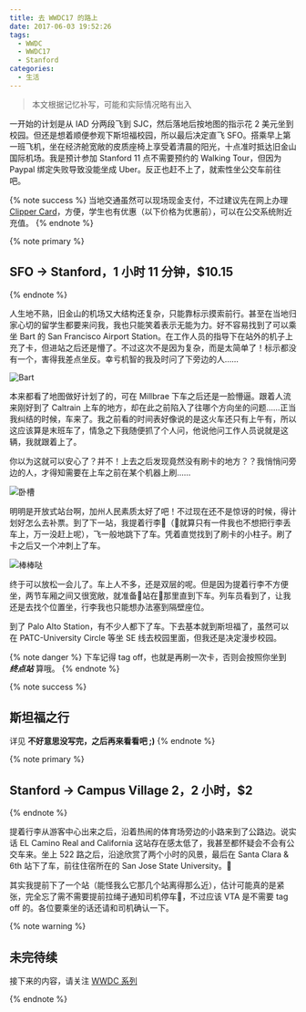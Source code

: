 ```yaml
---
title: 去 WWDC17 的路上
date: 2017-06-03 19:52:26
tags:
  - WWDC
  - WWDC17
  - Stanford
categories:
  - 生活
---
```


> 本文根据记忆补写，可能和实际情况略有出入

一开始的计划是从 IAD 分两段飞到 SJC，然后落地后按地图的指示花 2 美元坐到校园。但还是想着顺便参观下斯坦福校园，所以最后决定直飞 SFO。搭乘早上第一班飞机，坐在经济舱宽敞的皮质座椅上享受着清晨的阳光，十点准时抵达旧金山国际机场。<!-- more -->我是预计参加 Stanford 11 点不需要预约的 Walking Tour，但因为 Paypal 绑定失败导致没能坐成 Uber。反正也赶不上了，就索性坐公交车前往吧。

{% note success %}
当地交通虽然可以现场现金支付，不过建议先在网上办理 [Clipper Card](https://www.clippercard.com)，方便，学生也有优惠（以下价格为优惠前），可以在公交系统附近充值。
{% endnote %}

{% note primary %}
## SFO -> Stanford，1 小时 11 分钟，$10.15
{% endnote %}

人生地不熟，旧金山的机场又大结构还复杂，只能靠标示摸索前行。甚至在当地归家心切的留学生都要来问我，我也只能笑着表示无能为力。好不容易找到了可以乘坐 Bart 的 San Francisco Airport Station。在工作人员的指导下在站外的机子上充了卡，但进站之后还是懵了。不过这次不是因为复杂，而是太简单了！标示都没有一个，害得我差点坐反。幸亏机智的我及时问了下旁边的人……

![Bart](https://img.grouponcdn.com/pwa_test/2rncH4ktQrF8Fa5Qb45QbyAtMXjs/2r-674x446/v1/c700x420.jpg)

本来都看了地图做好计划了的，可在 Millbrae 下车之后还是一脸懵逼。跟着人流来刚好到了 Caltrain 上车的地方，却在此之前陷入了往哪个方向坐的问题……正当我纠结的时候，车来了。我之前看的时间表好像说的是这火车还只有上午有，所以这应该算是末班车了，情急之下我随便抓了个人问，他说他问工作人员说就是这辆，我就跟着上了。

你以为这就可以安心了？并不！上去之后发现竟然没有刷卡的地方？？我悄悄问旁边的人，才得知需要在上车之前在某个机器上刷……

![卧槽](https://user-images.githubusercontent.com/10842684/39087402-7333e2e2-456e-11e8-9150-49d1277eefea.jpg)

明明是开放式站台啊，加州人民素质太好了吧！不过现在还不是惊讶的时候，得计划好怎么去补票。到了下一站，我提着行李（就算只有一件我也不想把行李丢车上，万一没赶上呢），飞一般地跳下了车。凭着直觉找到了刷卡的小柱子。刷了卡之后又一个冲刺上了车。

![棒棒哒](https://user-images.githubusercontent.com/10842684/39087862-80bb6988-4575-11e8-9841-39693b77eb3b.jpg)

终于可以放松一会儿了。车上人不多，还是双层的呢。但是因为提着行李不方便坐，两节车厢之间又很宽敞，就准备站在那里直到下车。列车员看到了，让我还是去找个位置坐，行李我也只能想办法塞到隔壁座位。

到了 Palo Alto Station，有不少人都下了车。下去基本就到斯坦福了，虽然可以在 PATC-University Circle 等坐 SE 线去校园里面，但我还是决定漫步校园。

{% note danger %}
下车记得 tag off，也就是再刷一次卡，否则会按照你坐到 ***终点站*** 算哦。
{% endnote %}

{% note success %}
## 斯坦福之行

详见 **不好意思没写完，之后再来看看吧 ;)**
{% endnote %}

{% note primary %}
## Stanford -> Campus Village 2，2 小时，$2
{% endnote %}

提着行李从游客中心出来之后，沿着热闹的体育场旁边的小路来到了公路边。说实话 EL Camino Real and California 这站存在感太低了，我甚至都怀疑会不会有公交车来。坐上 522 路之后，沿途欣赏了两个小时的风景，最后在 Santa Clara & 6th 站下了车，前往住宿所在的 San Jose State University。

其实我提前下了一个站（能怪我么它那几个站离得那么近），估计可能真的是紧张，完全忘了需不需要提前拉绳子通知司机停车，不过应该 VTA 是不需要 tag off 的。各位要乘坐的话还请和司机确认一下。

{% note warning %}
## 未完待续

接下来的内容，请关注 [WWDC 系列](/tags/WWDC/)

{% endnote %}
